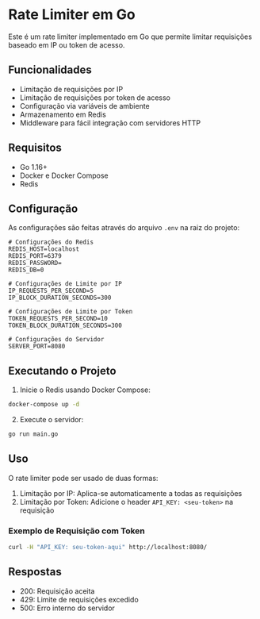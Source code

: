 # Rate Limiter em Go

Este é um rate limiter implementado em Go que permite limitar requisições baseado em IP ou token de acesso.

## Funcionalidades

- Limitação de requisições por IP
- Limitação de requisições por token de acesso
- Configuração via variáveis de ambiente
- Armazenamento em Redis
- Middleware para fácil integração com servidores HTTP

## Requisitos

- Go 1.16+
- Docker e Docker Compose
- Redis

## Configuração

As configurações são feitas através do arquivo `.env` na raiz do projeto:

```env
# Configurações do Redis
REDIS_HOST=localhost
REDIS_PORT=6379
REDIS_PASSWORD=
REDIS_DB=0

# Configurações de Limite por IP
IP_REQUESTS_PER_SECOND=5
IP_BLOCK_DURATION_SECONDS=300

# Configurações de Limite por Token
TOKEN_REQUESTS_PER_SECOND=10
TOKEN_BLOCK_DURATION_SECONDS=300

# Configurações do Servidor
SERVER_PORT=8080
```

## Executando o Projeto

1. Inicie o Redis usando Docker Compose:
```bash
docker-compose up -d
```

2. Execute o servidor:
```bash
go run main.go
```

## Uso

O rate limiter pode ser usado de duas formas:

1. Limitação por IP: Aplica-se automaticamente a todas as requisições
2. Limitação por Token: Adicione o header `API_KEY: <seu-token>` na requisição

### Exemplo de Requisição com Token

```bash
curl -H "API_KEY: seu-token-aqui" http://localhost:8080/
```

## Respostas

- 200: Requisição aceita
- 429: Limite de requisições excedido
- 500: Erro interno do servidor